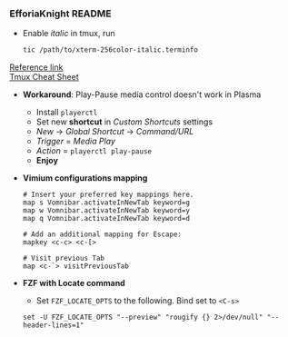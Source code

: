 ### EfforiaKnight README

* Enable *italic* in tmux, run
    ```bash
    tic /path/to/xterm-256color-italic.terminfo
    ```
[Reference link](https://bruinsslot.jp/post/how-to-enable-true-color-for-neovim-tmux-and-gnome-terminal/)  
[Tmux Cheat Sheet](https://tmuxcheatsheet.com/)

* **Workaround**: Play-Pause media control doesn't work in Plasma
    - Install `playerctl`
    - Set new **shortcut** in _Custom Shortcuts_ settings
    - _New_ -> _Global Shortcut_ -> _Command/URL_
    - _Trigger_ = _Media Play_
    - _Action_ = `playerctl play-pause`
    - **Enjoy**

* **Vimium configurations mapping**
    ```
    # Insert your preferred key mappings here.
    map s Vomnibar.activateInNewTab keyword=g
    map w Vomnibar.activateInNewTab keyword=y
    map q Vomnibar.activateInNewTab keyword=d

    # Add an additional mapping for Escape:
    mapkey <c-c> <c-[>

    # Visit previous Tab
    map <c-`> visitPreviousTab
    ```

* **FZF with Locate command**  
    - Set `FZF_LOCATE_OPTS` to the following.
    Bind set to `<C-s>`
    ```
    set -U FZF_LOCATE_OPTS "--preview" "rougify {} 2>/dev/null" "--header-lines=1"
    ```

